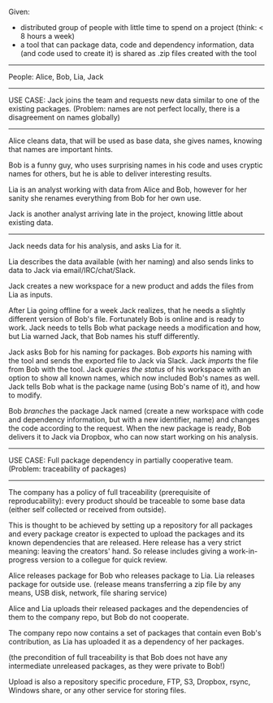 Given:

- distributed group of people with little time to spend on a project (think: < 8 hours a week)
- a tool that can package data, code and dependency information, data (and code used to create it) is shared as .zip files created with the tool


---

People: Alice, Bob, Lia, Jack


---


USE CASE:  Jack joins the team and requests new data similar to one of the existing packages.
(Problem: names are not perfect locally, there is a disagreement on names globally)

---

Alice cleans data, that will be used as base data, she gives names, knowing that names are important hints.

Bob is a funny guy, who uses surprising names in his code and uses cryptic names for others, but he is able to deliver interesting results.

Lia is an analyst working with data from Alice and Bob, however for her sanity she renames everything from Bob for her own use.

Jack is another analyst arriving late in the project, knowing little about existing data.


---

Jack needs data for his analysis, and asks Lia for it.

Lia describes the data available (with her naming) and also sends links to data to Jack via email/IRC/chat/Slack.

Jack creates a new workspace for a new product and adds the files from Lia as inputs.

After Lia going offline for a week Jack realizes, that he needs a slightly different version of Bob's file.
Fortunately Bob is online and is ready to work.
Jack needs to tells Bob what package needs a modification and how, but Lia warned Jack, that Bob names his stuff differently.

Jack asks Bob for his naming for packages.
Bob *exports* his naming with the tool and sends the exported file to Jack via Slack.
Jack *imports* the file from Bob with the tool.
Jack *queries the status* of his workspace with an option to show all known names, which now included Bob's names as well.
Jack tells Bob what is the package name (using Bob's name of it), and how to modify.

Bob *branches* the package Jack named (create a new workspace with code and dependency information, but with a new identifier, name) and changes the code according to the request.
When the new package is ready, Bob delivers it to Jack via Dropbox, who can now start working on his analysis.



---



USE CASE:  Full package dependency in partially cooperative team.
(Problem: traceability of packages)

---

The company has a policy of full traceability (prerequisite of reproducability): every product should be traceable to some base data (either self collected or received from outside).

This is thought to be achieved by setting up a repository for all packages and every package creator is expected to upload the packages and its known dependencies that are released.  Here release has a very strict meaning: leaving the creators' hand.  So release includes giving a work-in-progress version to a collegue for quick review.

Alice releases package for Bob who releases package to Lia.
Lia releases package for outside use.
(release means transferring a zip file by any means, USB disk, network, file sharing service)

Alice and Lia uploads their released packages and the dependencies of them to the company repo, but Bob do not cooperate.

The company repo now contains a set of packages that contain even Bob's contribution, as Lia has uploaded it as a dependency of her packages.

(the precondition of full traceability is that Bob does not have any intermediate unreleased packages, as they were private to Bob!)

Upload is also a repository specific procedure, FTP, S3, Dropbox, rsync, Windows share, or any other service for storing files.

